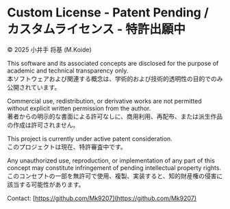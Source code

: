 # Custom License - Patent Pending / カスタムライセンス - 特許出願中

© 2025 小井手 将基 (M.Koide)

This software and its associated concepts are disclosed for the purpose of academic and technical transparency only.  
本ソフトウェアおよび関連する概念は、学術的および技術的透明性の目的でのみ公開されています。

Commercial use, redistribution, or derivative works are not permitted without explicit written permission from the author.  
著者からの明示的な書面による許可なしに、商用利用、再配布、または派生作品の作成は許可されません。

This project is currently under active patent consideration.  
このプロジェクトは現在、特許審査中です。

Any unauthorized use, reproduction, or implementation of any part of this concept may constitute infringement of pending intellectual property rights.  
このコンセプトの一部を無許可で使用、複製、実装すると、知的財産権の侵害に該当する可能性があります。

Contact: [https://github.com/Mk9207](https://github.com/Mk9207)
